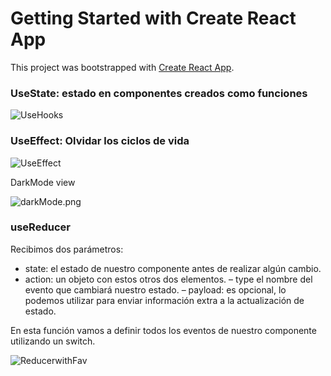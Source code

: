 # Getting Started with Create React App

This project was bootstrapped with [Create React App](https://github.com/facebook/create-react-app).

### UseState: estado en componentes creados como funciones

![UseHooks](https://static.platzi.com/media/user_upload/Como%20funciona%20el%20hook%20useState%20y%20como%20usarlos%20con%20Arrays%20y%20Objetos%20y%202%20p%C3%A1ginas%20m%C3%A1s%20-%20Personal%20Microsoft%20Edge-c10a5e20-e0e2-4086-af1a-8fccb444aff9.jpg "UseHooks")

### UseEffect: Olvidar los ciclos de vida

![UseEffect](https://static.platzi.com/media/user_upload/useEffect%2C%20el%20hook%20de%20efecto%20de%20React%20-%20Ciclos%20de%20vidas%20en%20componentes%20funcionales%20y%202%20p%C3%A1ginas%20m%C3%A1s%20-%20Personal%20Microsoft%20Edge-36c4355d-3e1e-4684-ac71-400f495b8837.jpg)

DarkMode view

![darkMode.png](https://static.platzi.com/media/user_upload/darkMode-bfb3fe75-d8d8-4667-bdf1-826975130d58.jpg)

### useReducer

Recibimos dos parámetros:

- state: el estado de nuestro componente antes de realizar algún cambio.
- action: un objeto con estos otros dos elementos.
  – type el nombre del evento que cambiará nuestro estado.
  – payload: es opcional, lo podemos utilizar para enviar información extra a la actualización de estado.

En esta función vamos a definir todos los eventos de nuestro componente utilizando un switch.

![ReducerwithFav](https://static.platzi.com/media/user_upload/useReducer-5d4d610f-55ac-4b92-88cf-3d5fc117dac1.jpg)

